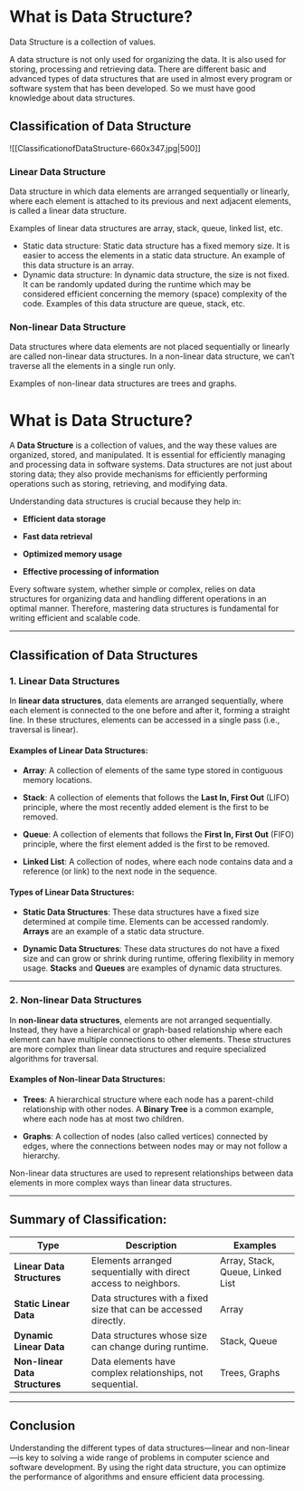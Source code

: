 # What is Data Structure?

Data Structure is a collection of values.

A data structure is not only used for organizing the data. It is also used for storing, processing and retrieving data. There are different basic and advanced types of data structures that are used in almost every program or software system that has been developed. So we must have good knowledge about data structures.

## Classification of Data Structure

![[ClassificationofDataStructure-660x347.jpg|500]]

### Linear Data Structure

Data structure in which data elements are arranged sequentially or linearly, where each element is attached to its previous and next adjacent elements, is called a linear data structure.   

Examples of linear data structures are array, stack, queue, linked list, etc.

- Static data structure: Static data structure has a fixed memory size. It is easier to access the elements in a static data structure. An example of this data structure is an array.
- Dynamic data structure: In dynamic data structure, the size is not fixed. It can be randomly updated during the runtime which may be considered efficient concerning the memory (space) complexity of the code. Examples of this data structure are queue, stack, etc.

### Non-linear Data Structure

Data structures where data elements are not placed sequentially or linearly are called non-linear data structures. In a non-linear data structure, we can’t traverse all the elements in a single run only.   

Examples of non-linear data structures are trees and graphs.

# **What is Data Structure?**

A **Data Structure** is a collection of values, and the way these values are organized, stored, and manipulated. It is essential for efficiently managing and processing data in software systems. Data structures are not just about storing data; they also provide mechanisms for efficiently performing operations such as storing, retrieving, and modifying data.

Understanding data structures is crucial because they help in:

- **Efficient data storage**
    
- **Fast data retrieval**
    
- **Optimized memory usage**
    
- **Effective processing of information**
    

Every software system, whether simple or complex, relies on data structures for organizing data and handling different operations in an optimal manner. Therefore, mastering data structures is fundamental for writing efficient and scalable code.

---

## **Classification of Data Structures**

### **1. Linear Data Structures**

In **linear data structures**, data elements are arranged sequentially, where each element is connected to the one before and after it, forming a straight line. In these structures, elements can be accessed in a single pass (i.e., traversal is linear).

#### **Examples of Linear Data Structures**:

- **Array**: A collection of elements of the same type stored in contiguous memory locations.
    
- **Stack**: A collection of elements that follows the **Last In, First Out** (LIFO) principle, where the most recently added element is the first to be removed.
    
- **Queue**: A collection of elements that follows the **First In, First Out** (FIFO) principle, where the first element added is the first to be removed.
    
- **Linked List**: A collection of nodes, where each node contains data and a reference (or link) to the next node in the sequence.
    

#### **Types of Linear Data Structures**:

- **Static Data Structures**: These data structures have a fixed size determined at compile time. Elements can be accessed randomly. **Arrays** are an example of a static data structure.
    
- **Dynamic Data Structures**: These data structures do not have a fixed size and can grow or shrink during runtime, offering flexibility in memory usage. **Stacks** and **Queues** are examples of dynamic data structures.
    

---

### **2. Non-linear Data Structures**

In **non-linear data structures**, elements are not arranged sequentially. Instead, they have a hierarchical or graph-based relationship where each element can have multiple connections to other elements. These structures are more complex than linear data structures and require specialized algorithms for traversal.

#### **Examples of Non-linear Data Structures**:

- **Trees**: A hierarchical structure where each node has a parent-child relationship with other nodes. A **Binary Tree** is a common example, where each node has at most two children.
    
- **Graphs**: A collection of nodes (also called vertices) connected by edges, where the connections between nodes may or may not follow a hierarchy.
    

Non-linear data structures are used to represent relationships between data elements in more complex ways than linear data structures.

---

## **Summary of Classification**:

|**Type**|**Description**|**Examples**|
|---|---|---|
|**Linear Data Structures**|Elements arranged sequentially with direct access to neighbors.|Array, Stack, Queue, Linked List|
|**Static Linear Data**|Data structures with a fixed size that can be accessed directly.|Array|
|**Dynamic Linear Data**|Data structures whose size can change during runtime.|Stack, Queue|
|**Non-linear Data Structures**|Data elements have complex relationships, not sequential.|Trees, Graphs|

---

## **Conclusion**

Understanding the different types of data structures—linear and non-linear—is key to solving a wide range of problems in computer science and software development. By using the right data structure, you can optimize the performance of algorithms and ensure efficient data processing.